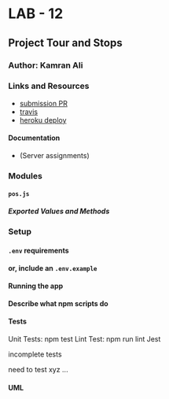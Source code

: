# LAB - 12

## Project Tour and Stops

### Author: Kamran Ali


### Links and Resources
* [submission PR](https://github.com/401-advanced-javascript-KamranAli/lab-12-tour/pull/1)
* [travis](https://travis-ci.com/401-advanced-javascript-KamranAli/lab-06-mongoose/builds/128954975)
* [heroku deploy](https://thawing-brook-00054.herokuapp.com/ )
#### Documentation
* (Server assignments)

### Modules
#### `pos.js`
##### Exported Values and Methods

### Setup
#### `.env` requirements

**or, include an `.env.example`**

#### Running the app

**Describe what npm scripts do**
  
#### Tests
Unit Tests: npm test
Lint Test: npm run lint
Jest

incomplete tests

need to test xyz ...

#### UML

